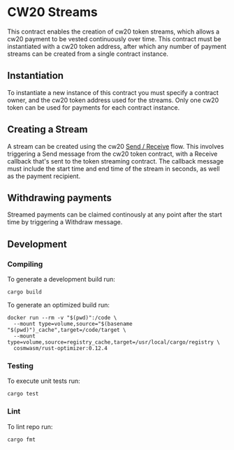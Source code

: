 # CW20 Streams

This contract enables the creation of cw20 token streams, which allows a cw20 payment to be vested continuously over time. This contract must be instantiated with a cw20 token address, after which any number of payment streams can be created from a single contract instance.

## Instantiation

To instantiate a new instance of this contract you must specify a contract owner, and the cw20 token address used for the streams. Only one cw20 token can be used for payments for each contract instance.

## Creating a Stream
A stream can be created using the cw20 [Send / Receive](https://github.com/CosmWasm/cw-plus/blob/main/packages/cw20/README.md#receiver) flow. This involves triggering a Send message from the cw20 token contract, with a Receive callback that's sent to the token streaming contract. The callback message must include the start time and end time of the stream in seconds, as well as the payment recipient. 

## Withdrawing payments
Streamed payments can be claimed continously at any point after the start time by triggering a Withdraw message.

## Development
### Compiling

To generate a development build run:
```
cargo build
```

To generate an optimized build run:

```
docker run --rm -v "$(pwd)":/code \
  --mount type=volume,source="$(basename "$(pwd)")_cache",target=/code/target \
  --mount type=volume,source=registry_cache,target=/usr/local/cargo/registry \
  cosmwasm/rust-optimizer:0.12.4
```

### Testing
To execute unit tests run:
```
cargo test
```

### Lint
To lint repo run:
```
cargo fmt
```

